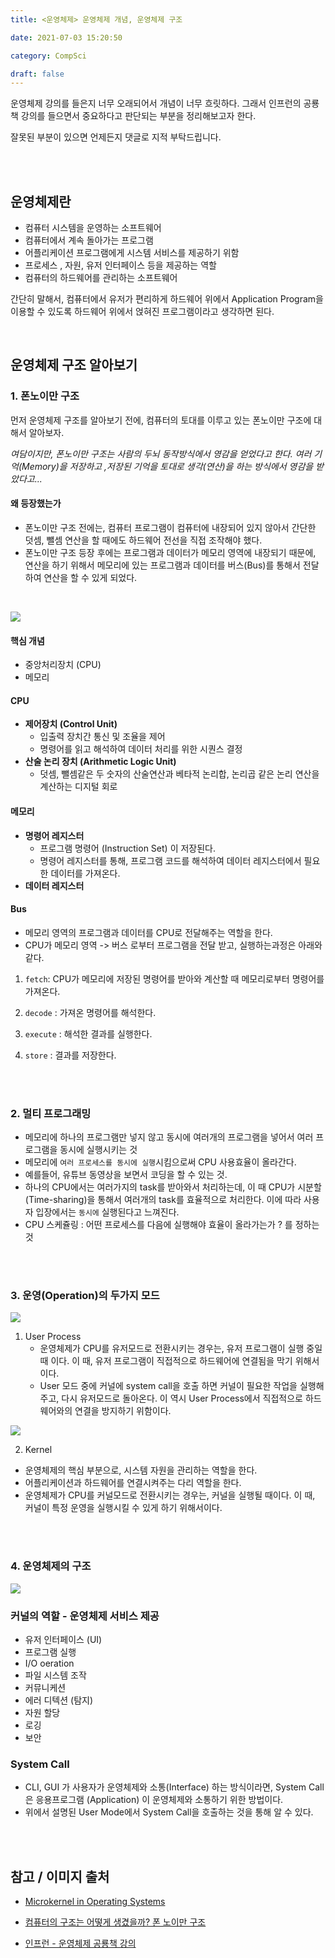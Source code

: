 ```yaml
---
title: <운영체제> 운영체제 개념, 운영체제 구조

date: 2021-07-03 15:20:50

category: CompSci

draft: false
---
```


운영체제 강의를 들은지 너무 오래되어서 개념이 너무 흐릿하다. 그래서 인프런의 공룡책 강의를 들으면서 중요하다고 판단되는 부분을 정리해보고자 한다.

잘못된 부분이 있으면 언제든지 댓글로 지적 부탁드립니다.

<br/>
<br/>

## 운영체제란

- 컴퓨터 시스템을 운영하는 소프트웨어
- 컴퓨터에서 계속 돌아가는 프로그램
- 어플리케이션 프로그램에게 시스템 서비스를 제공하기 위함
- 프로세스 , 자원, 유저 인터페이스 등을 제공하는 역할
- 컴퓨터의 하드웨어를 관리하는 소프트웨어

간단히 말해서, 컴퓨터에서 유저가 편리하게 하드웨어 위에서 Application Program을 이용할 수 있도록 하드웨어 위에서 얹혀진 프로그램이라고 생각하면 된다.

<br/>

## 운영체제 구조 알아보기

### 1. 폰노이만 구조

먼저 운영체제 구조를 알아보기 전에, 컴퓨터의 토대를 이루고 있는 폰노이만 구조에 대해서 알아보자.

_여담이지만, 폰노이만 구조는 사람의 두뇌 동작방식에서 영감을 얻었다고 한다. 여러 기억(Memory)을 저장하고 ,저장된 기억을 토대로 생각(연산)을 하는 방식에서 영감을 받았다고..._

#### 왜 등장했는가

- 폰노이만 구조 전에는, 컴퓨터 프로그램이 컴퓨터에 내장되어 있지 않아서 간단한 덧셈, 뺄셈 연산을 할 때에도 하드웨어 전선을 직접 조작해야 했다.
- 폰노이만 구조 등장 후에는 프로그램과 데이터가 메모리 영역에 내장되기 때문에, 연산을 하기 위해서 메모리에 있는 프로그램과 데이터를 버스(Bus)를 통해서 전달하여 연산을 할 수 있게 되었다.

<br/>

![](https://upload.wikimedia.org/wikipedia/commons/thumb/e/e5/Von_Neumann_Architecture.svg/500px-Von_Neumann_Architecture.svg.png)

#### 핵심 개념

- 중앙처리장치 (CPU)
- 메모리

#### CPU

- **제어장치 (Control Unit)**
  - 입출력 장치간 통신 및 조율을 제어
  - 명령어를 읽고 해석하여 데이터 처리를 위한 시퀀스 결정
- **산술 논리 장치 (Arithmetic Logic Unit)**
  - 덧셈, 뺄셈같은 두 숫자의 산술연산과 베타적 논리합, 논리곱 같은 논리 연산을 계산하는 디지털 회로

#### 메모리

- **명령어 레지스터**
  - 프로그램 명령어 (Instruction Set) 이 저장된다.
  - 명령어 레지스터를 통해, 프로그램 코드를 해석하여 데이터 레지스터에서 필요한 데이터를 가져온다.
- **데이터 레지스터**

#### Bus

- 메모리 영역의 프로그램과 데이터를 CPU로 전달해주는 역할을 한다.
- CPU가 메모리 영역 -> 버스 로부터 프로그램을 전달 받고, 실행하는과정은 아래와 같다.

1. `fetch`: CPU가 메모리에 저장된 명령어를 받아와 계산할 때 메모리로부터 명령어를 가져온다.
2. `decode` : 가져온 명령어를 해석한다.

3. `execute` : 해석한 결과를 실행한다.

4. `store` : 결과를 저장한다.

<br/>
<br/>

### 2. 멀티 프로그래밍

- 메모리에 하나의 프로그램만 넣지 않고 동시에 여러개의 프로그램을 넣어서 여러 프로그램을 동시에 실행시키는 것
- 메모리에 `여러 프로세스를 동시에 실행`시킴으로써 CPU 사용효율이 올라간다.
- 예를들어, 유튜브 동영상을 보면서 코딩을 할 수 있는 것.
- 하나의 CPU에서는 여러가지의 task를 받아와서 처리하는데, 이 때 CPU가 시분할(Time-sharing)을 통해서 여러개의 task를 효율적으로 처리한다. 이에 따라 사용자 입장에서는 `동시에` 실행된다고 느껴진다.
- CPU 스케쥴링 : 어떤 프로세스를 다음에 실행해야 효율이 올라가는가 ? 를 정하는 것

<br/>

<br/>

### 3. 운영(Operation)의 두가지 모드

![](https://media.geeksforgeeks.org/wp-content/uploads/box-2-1.jpg)

1. User Process
   - 운영체제가 CPU를 유저모드로 전환시키는 경우는, 유저 프로그램이 실행 중일 때 이다. 이 때, 유저 프로그램이 직접적으로 하드웨어에 연결됨을 막기 위해서이다.
   - User 모드 중에 커널에 system call을 호출 하면 커널이 필요한 작업을 실행해주고, 다시 유저모드로 돌아온다. 이 역시 User Process에서 직접적으로 하드웨어와의 연결을 방지하기 위함이다.

![](https://media.geeksforgeeks.org/wp-content/uploads/kernel.jpeg)

2. Kernel

- 운영체제의 핵심 부분으로, 시스템 자원을 관리하는 역할을 한다.
- 어플리케이션과 하드웨어를 연결시켜주는 다리 역할을 한다.
- 운영체제가 CPU를 커널모드로 전환시키는 경우는, 커널을 실행될 때이다. 이 때, 커널이 특정 운영을 실행시킬 수 있게 하기 위해서이다.

<br/>

<br/>

### 4. 운영체제의 구조

![](https://www.cs.uic.edu/~jbell/CourseNotes/OperatingSystems/images/Chapter2/2_01_OS_Services.jpg)

### 커널의 역할 - 운영체제 서비스 제공

- 유저 인터페이스 (UI)
- 프로그램 실행
- I/O oeration
- 파일 시스템 조작
- 커뮤니케션
- 에러 디텍션 (탐지)
- 자원 할당
- 로깅
- 보안

### System Call

- CLI, GUI 가 사용자가 운영체제와 소통(Interface) 하는 방식이라면, System Call 은 응용프로그램 (Application) 이 운영체제와 소통하기 위한 방법이다.
- 위에서 설명된 User Mode에서 System Call을 호출하는 것을 통해 알 수 있다.

<br/>

<br/>

## 참고 / 이미지 출처

- [Microkernel in Operating Systems](https://www.geeksforgeeks.org/microkernel-in-operating-systems/)

- [컴퓨터의 구조는 어떻게 생겼을까? 폰 노이만 구조](https://m.blog.naver.com/with_msip/221981730449#:~:text=%ED%8F%B0%20%EB%85%B8%EC%9D%B4%EB%A7%8C%20%EA%B5%AC%EC%A1%B0%EB%8A%94%20%EC%A4%91%EC%95%99,%EC%9A%94%EC%86%8C%EB%A1%9C%20%EA%B5%AC%EC%84%B1%EB%90%98%EC%96%B4%20%EC%9E%88%EC%8A%B5%EB%8B%88%EB%8B%A4.&text=%EC%9D%B4%EB%95%8C%20%EB%A9%94%EB%AA%A8%EB%A6%AC%20%EC%95%88%EC%97%90%20%ED%94%84%EB%A1%9C%EA%B7%B8%EB%9E%A8%EA%B3%BC,%EB%B2%84%EC%8A%A4%EB%A5%BC%20%EC%82%AC%EC%9A%A9%ED%95%98%EA%B2%8C%20%EB%90%A9%EB%8B%88%EB%8B%A4.)

- [인프런 - 운영체제 공룡책 강의](https://www.inflearn.com/course/%EC%9A%B4%EC%98%81%EC%B2%B4%EC%A0%9C-%EA%B3%B5%EB%A3%A1%EC%B1%85-%EC%A0%84%EA%B3%B5%EA%B0%95%EC%9D%98/dashboard)
